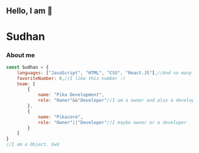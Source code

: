 <!-- Banner will be soon ![](./banner.jpg) -->
## Hello, I am :wave:
# Sudhan

### About me
```js
const Sudhan = {
    languages: ["JavaScript", "HTML", "CSS", "React.JS"],//And so many
    favoriteNumber: 6,//I like this number :)
    team: [
        {
            name: "Pika Development",
            role: "Owner"&&"Developer"//I am a owner and also a developer
        },
        {
            name: "Pikacore",
            role: "Owner"||"Developer"//I maybe owner or a developer
        }
    ]
}
//I am a Object. UwU
```
